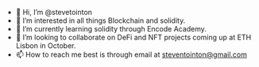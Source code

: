 - 👋 Hi, I’m @stevetointon
- 👀 I’m interested in all things Blockchain and solidity. 
- 🌱 I’m currently learning solidity through Encode Academy. 
- 💞️ I’m looking to collaborate on DeFi and NFT projects coming up at ETH Lisbon in October. 
- 📫 How to reach me best is through email at steventointon@gmail.com


